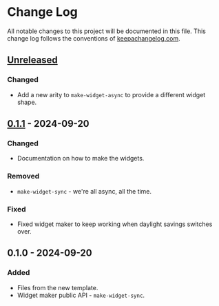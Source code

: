 # Change Log
All notable changes to this project will be documented in this file. This change log follows the conventions of [keepachangelog.com](http://keepachangelog.com/).

## [Unreleased]
### Changed
- Add a new arity to `make-widget-async` to provide a different widget shape.

## [0.1.1] - 2024-09-20
### Changed
- Documentation on how to make the widgets.

### Removed
- `make-widget-sync` - we're all async, all the time.

### Fixed
- Fixed widget maker to keep working when daylight savings switches over.

## 0.1.0 - 2024-09-20
### Added
- Files from the new template.
- Widget maker public API - `make-widget-sync`.

[Unreleased]: https://sourcehost.site/your-name/kilithikadya/compare/0.1.1...HEAD
[0.1.1]: https://sourcehost.site/your-name/kilithikadya/compare/0.1.0...0.1.1
